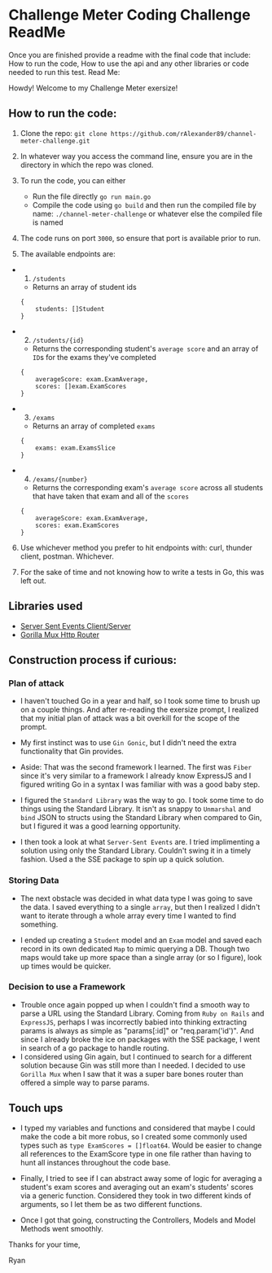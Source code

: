 # Challenge Meter Coding Challenge ReadMe

Once you are finished provide a readme with the final code that include: How to run the code, How to use the api and any other libraries or code needed to run this test.
Read Me:

Howdy! Welcome to my Challenge Meter exersize!

## How to run the code:

1. Clone the repo:
   `git clone https://github.com/rAlexander89/channel-meter-challenge.git`
2. In whatever way you access the command line, ensure you are in the directory in which the repo was cloned.
3. To run the code, you can either
    - Run the file directly `go run main.go`
    - Compile the code using `go build` and then run the compiled file by name: `./channel-meter-challenge` or whatever else the compiled file is named
4. The code runs on port `3000`, so ensure that port is available prior to run.

5. The available endpoints are:

-   1. `/students`
    -   Returns an array of student ids
    ```
    {
        students: []Student
    }
    ```
-   2. `/students/{id}`
    -   Returns the corresponding student's `average score` and an array of `ID`s for the exams they've completed
    ```
    {
        averageScore: exam.ExamAverage,
        scores: []exam.ExamScores
    }
    ```
-   3. `/exams`
    -   Returns an array of completed `exams`
    ```
    {
        exams: exam.ExamsSlice
    }
    ```
-   4. `/exams/{number}`
    -   Returns the corresponding exam's `average score` across all students that have taken that exam and all of the `scores`
    ```
    {
        averageScore: exam.ExamAverage,
        scores: exam.ExamScores
    }
    ```

6. Use whichever method you prefer to hit endpoints with: curl, thunder client, postman. Whichever.

7. For the sake of time and not knowing how to write a tests in Go, this was left out.

## Libraries used

-   [Server Sent Events Client/Server](https://github.com/r3labs/sse)
-   [Gorilla Mux Http Router](https://github.com/gorilla/mux)

## Construction process if curious:

### Plan of attack

-   I haven't touched Go in a year and half, so I took some time to brush up on a couple things. And after re-reading the exersize prompt, I realized that my initial plan of attack was a bit overkill for the scope of the prompt.

-   My first instinct was to use `Gin Gonic`, but I didn't need the extra functionality that Gin provides.

-   Aside: That was the second framework I learned. The first was `Fiber` since it's very similar to a framework I already know ExpressJS and I figured writing Go in a syntax I was familiar with was a good baby step.

-   I figured the `Standard Library` was the way to go. I took some time to do things using the Standard Library. It isn't as snappy to `Unmarshal` and `bind` JSON to structs using the Standard Library when compared to Gin, but I figured it was a good learning opportunity.

-   I then took a look at what `Server-Sent Events` are. I tried implimenting a solution using only the Standard Library. Couldn't swing it in a timely fashion. Used a the SSE package to spin up a quick solution.

### Storing Data

-   The next obstacle was decided in what data type I was going to save the data. I saved everything to a single `array`, but then I realized I didn't want to iterate through a whole array every time I wanted to find something.

-   I ended up creating a `Student` model and an `Exam` model and saved each record in its own dedicated `Map` to mimic querying a DB. Though two maps would take up more space than a single array (or so I figure), look up times would be quicker.

### Decision to use a Framework

-   Trouble once again popped up when I couldn't find a smooth way to parse a URL using the Standard Library. Coming from `Ruby on Rails` and `ExpressJS`, perhaps I was incorrectly babied into thinking extracting params is always as simple as "params[:id]" or "req.param('id')". And since I already broke the ice on packages with the SSE package, I went in search of a go package to handle routing.
-   I considered using Gin again, but I continued to search for a different solution because Gin was still more than I needed. I decided to use `Gorilla Mux` when I saw that it was a super bare bones router than offered a simple way to parse params.

## Touch ups

-   I typed my variables and functions and considered that maybe I could make the code a bit more robus, so I created some commonly used types such as `type ExamScores = []float64`. Would be easier to change all references to the ExamScore type in one file rather than having to hunt all instances throughout the code base.

-   Finally, I tried to see if I can abstract away some of logic for averaging a student's exam scores and averaging out an exam's students' scores via a generic function. Considered they took in two different kinds of arguments, so I let them be as two different functions.

-   Once I got that going, constructing the Controllers, Models and Model Methods went smoothly.

Thanks for your time,

Ryan
